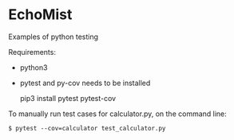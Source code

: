 # EchoMist
Examples of python testing 

Requirements:
* python3  
* pytest and py-cov needs to be installed
    
    pip3 install pytest pytest-cov

To manually run test cases for calculator.py, on the command line:

    $ pytest --cov=calculator test_calculator.py
